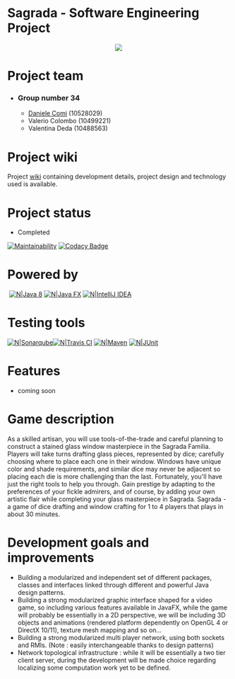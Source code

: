 # Sagrada - Software Engineering Project

<p align="center">
  <img src="https://images-na.ssl-images-amazon.com/images/I/91WIiaMI96L._SY550_.jpg">
</p>

# Project team
 - ### Group number 34
    - [Daniele Comi](https://www.linkedin.com/in/daniele-comi-05886981) (10528029)
    - Valerio Colombo (10499221)
    - Valentina Deda (10488563)


# Project wiki
Project [wiki](https://github.com/Daniele-Comi/ingsw-project/wiki) containing development details, project design and technology used is available.

# Project status
 - Completed

[![Maintainability](https://api.codeclimate.com/v1/badges/1653a270f84252f44179/maintainability)](https://codeclimate.com/github/Daniele-Comi/HeartbeatProtocol/maintainability) [![Codacy Badge](https://api.codacy.com/project/badge/Grade/954a0d9afcda4fa08e90bd5de0336b8e)](https://app.codacy.com/app/Daniele-Comi/HeartbeatProtocol?utm_source=github.com&utm_medium=referral&utm_content=Daniele-Comi/HeartbeatProtocol&utm_campaign=Badge_Grade_Settings)



# Powered by 
  [![N|Java 8](http://www.winpenpack.com/en/e107_files/downloadthumbs/java_logo.png)](http://www.oracle.com/technetwork/java/index.html) [![N|Java FX](https://asset-0.netbeans.org/attachments/images/project/javafx.png?20160708.bf2ac18)](http://www.oracle.com/technetwork/java/javase/overview/javafx-overview-2158620.html) [![N|IntelliJ IDEA](https://wakatime.com/static/img/editor-icons/intellij-idea-128.png)](https://www.jetbrains.com/idea/)
# Testing tools 
[![N|Sonarqube](https://university.itametis.com/website/files/images/logos/sonarqube.png)](https://www.sonarqube.org)[![N|Travis CI](https://ih1.redbubble.net/image.854734222.3175/flat,128x128,075,f-pad,128x128,f8f8f8.u2.jpg)](https://travis-ci.com) [![N|Maven](https://www.myget.org/Content/images/packageDefaultIcon_maven.png)](http://maven.apache.org/download.cgi) [![N|JUnit](https://res.cloudinary.com/codetrace/raw/upload/v1518632546/java:junit:junit.png)](https://junit.org/junit5/)

# Features
 - coming soon

# Game description 
As a skilled artisan, you will use tools-of-the-trade and careful planning to construct a stained glass window masterpiece in the Sagrada Familia. Players will take turns drafting glass pieces, represented by dice; carefully choosing where to place each one in their window. Windows have unique color and shade requirements, and similar dice may never be adjacent so placing each die is more challenging than the last. Fortunately, you'll have just the right tools to help you through. Gain prestige by adapting to the preferences of your fickle admirers, and of course, by adding your own artistic flair while completing your glass masterpiece in Sagrada. Sagrada - a game of dice drafting and window crafting for 1 to 4 players that plays in about 30 minutes.

# Development goals and improvements
 - Building a modularized and independent set of different packages, classes and interfaces linked through different and powerful Java design patterns.
 - Building a strong modularized graphic interface shaped for a video game, so including various features available in JavaFX, while the game will probably be essentially in a 2D perspective, we will be including 3D objects and animations (rendered platform dependently on OpenGL 4 or DirectX 10/11), texture mesh mapping and so on...
 - Building a strong modularized multi player network, using both sockets and RMIs. (Note : easily interchangeable thanks to design patterns)
 - Network topological infrastructure : while it will be essentially a two tier client server, during the development will be made choice regarding localizing some computation work yet to be defined.
